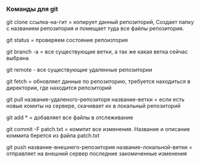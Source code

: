 ### Команды для git
git clone ссылка-на-гит = копирует данный репозиторий, Создает папку с названием репозитория и помещает туда все файлы репозитория.

git status = проверяем состояние репоизтория

git branch -a = все существующие ветки, а так же какая ветка сейчас выбрана

git remote - все существующие удаленные репозитории

git fetch = обновляет данные по репозиторию, требуется находиться в директории, где находится репозиторий

git pull название-удаленого-репозиторя название-ветки = если есть новые комиты на сервере, скачивает их в локальный репозиторий

git add * = добавляет все файлы в отслеживание

git commit -F patch.txt = комитит все изменения. Название и описание коммита берется из файла patch.txt

git push название-внешнего-репозитория название-локальной-ветки = отправляет на внешний сервер последние закомиченные изменения